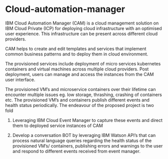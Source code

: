 # Cloud-automation-manager

IBM Cloud Automation Manager (CAM) is a cloud management solution on IBM Cloud Private (ICP) for deploying cloud infrastructure with an optimised user experience. This infrastructure can be present across different cloud providers.

CAM helps to create and edit templates and services that implement common business patterns and to deploy them in cloud environment.

The provisioned services include deployment of micro services kubernetes containers and virtual machines across multiple cloud providers.  Post deployment, users can manage and access the  instances from the CAM user interface.

The provisioned VM’s  and  microservice containers over their lifetime can encounter multiple issues eg. low storage, thrashing, crashing of containers etc. The provisioned VM’s and containers publish different events and health status periodically. The endeavour of the proposed project is two fold

1. Leveraging IBM Cloud Event Manager to capture these events and direct them to deployed service instances of CAM

2. Develop a conversation BOT by leveraging IBM Watson API’s that can process natural language queries regarding the health status of the provisioned VM’s/ containers, publishing errors and warnings to the user and respond to different events received from event manager. 
